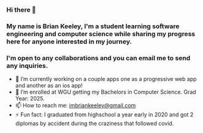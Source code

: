 ### Hi there 👋

### My name is Brian Keeley, I'm a student learning software engineering and computer science while sharing my progress here for anyone interested in my journey.
### I'm open to any collaborations and you can email me to send any inquiries.

- 🔭 I’m currently working on a couple apps one as a progressive web app and another as an ios app!
- 🌱 I’m enrolled at WGU getting my Bachelors in Computer Science. Grad Year: 2025.
- 📫 How to reach me: imbriankeeley@gmail.com
- ⚡ Fun fact: I graduated from highschool a year early in 2020 and got 2 diplomas by accident during the craziness that followed covid.
